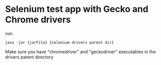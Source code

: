 # Selenium test app with Gecko and Chrome drivers
run:

    java -jar {jarFile} {selenium drivers parent dir}

Make sure you have "chromedriver" and "geckodriver" executables in the drivers parent directory